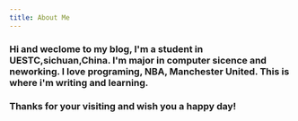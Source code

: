 ```yaml
---
title: About Me
---
```

### Hi and weclome to my blog,  I'm a student in UESTC,sichuan,China.  I'm major in computer sicence and neworking.  I love programing, NBA, Manchester United.   This is where i'm writing and learning. 
### Thanks for your visiting and wish you a happy day!
 